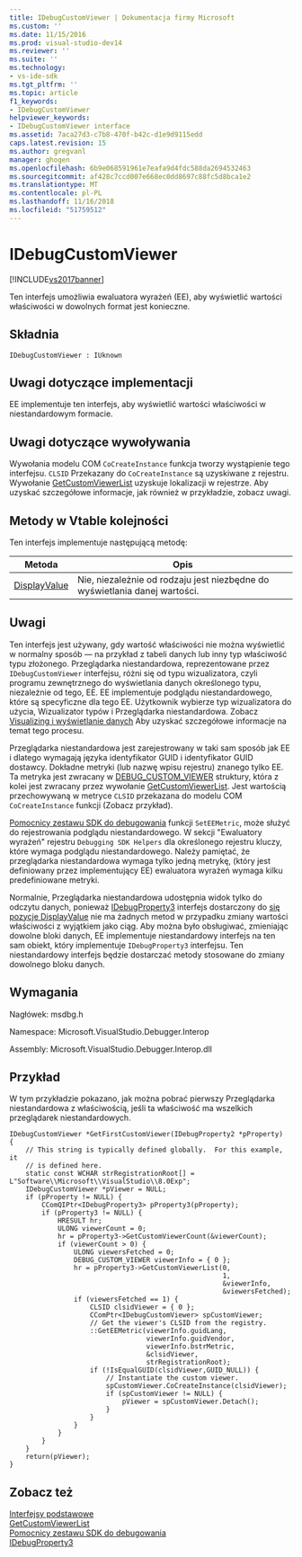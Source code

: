 ```yaml
---
title: IDebugCustomViewer | Dokumentacja firmy Microsoft
ms.custom: ''
ms.date: 11/15/2016
ms.prod: visual-studio-dev14
ms.reviewer: ''
ms.suite: ''
ms.technology:
- vs-ide-sdk
ms.tgt_pltfrm: ''
ms.topic: article
f1_keywords:
- IDebugCustomViewer
helpviewer_keywords:
- IDebugCustomViewer interface
ms.assetid: 7aca27d3-c7b8-470f-b42c-d1e9d9115edd
caps.latest.revision: 15
ms.author: gregvanl
manager: ghogen
ms.openlocfilehash: 6b9e068591961e7eafa9d4fdc588da2694532463
ms.sourcegitcommit: af428c7ccd007e668ec0dd8697c88fc5d8bca1e2
ms.translationtype: MT
ms.contentlocale: pl-PL
ms.lasthandoff: 11/16/2018
ms.locfileid: "51759512"
---
```

# <a name="idebugcustomviewer"></a>IDebugCustomViewer
[!INCLUDE[vs2017banner](../../../includes/vs2017banner.md)]

Ten interfejs umożliwia ewaluatora wyrażeń (EE), aby wyświetlić wartości właściwości w dowolnych format jest konieczne.  
  
## <a name="syntax"></a>Składnia  
  
```  
IDebugCustomViewer : IUknown  
```  
  
## <a name="notes-for-implementers"></a>Uwagi dotyczące implementacji  
 EE implementuje ten interfejs, aby wyświetlić wartości właściwości w niestandardowym formacie.  
  
## <a name="notes-for-callers"></a>Uwagi dotyczące wywoływania  
 Wywołania modelu COM `CoCreateInstance` funkcja tworzy wystąpienie tego interfejsu. `CLSID` Przekazany do `CoCreateInstance` są uzyskiwane z rejestru. Wywołanie [GetCustomViewerList](../../../extensibility/debugger/reference/idebugproperty3-getcustomviewerlist.md) uzyskuje lokalizacji w rejestrze. Aby uzyskać szczegółowe informacje, jak również w przykładzie, zobacz uwagi.  
  
## <a name="methods-in-vtable-order"></a>Metody w Vtable kolejności  
 Ten interfejs implementuje następującą metodę:  
  
|Metoda|Opis|  
|------------|-----------------|  
|[DisplayValue](../../../extensibility/debugger/reference/idebugcustomviewer-displayvalue.md)|Nie, niezależnie od rodzaju jest niezbędne do wyświetlania danej wartości.|  
  
## <a name="remarks"></a>Uwagi  
 Ten interfejs jest używany, gdy wartość właściwości nie można wyświetlić w normalny sposób — na przykład z tabeli danych lub inny typ właściwość typu złożonego. Przeglądarka niestandardowa, reprezentowane przez `IDebugCustomViewer` interfejsu, różni się od typu wizualizatora, czyli programu zewnętrznego do wyświetlania danych określonego typu, niezależnie od tego, EE. EE implementuje podglądu niestandardowego, które są specyficzne dla tego EE. Użytkownik wybierze typ wizualizatora do użycia, Wizualizator typów i Przeglądarka niestandardowa. Zobacz [Visualizing i wyświetlanie danych](../../../extensibility/debugger/visualizing-and-viewing-data.md) Aby uzyskać szczegółowe informacje na temat tego procesu.  
  
 Przeglądarka niestandardowa jest zarejestrowany w taki sam sposób jak EE i dlatego wymagają języka identyfikator GUID i identyfikator GUID dostawcy. Dokładne metryki (lub nazwę wpisu rejestru) znanego tylko EE. Ta metryka jest zwracany w [DEBUG_CUSTOM_VIEWER](../../../extensibility/debugger/reference/debug-custom-viewer.md) struktury, która z kolei jest zwracany przez wywołanie [GetCustomViewerList](../../../extensibility/debugger/reference/idebugproperty3-getcustomviewerlist.md). Jest wartością przechowywaną w metryce `CLSID` przekazana do modelu COM `CoCreateInstance` funkcji (Zobacz przykład).  
  
 [Pomocnicy zestawu SDK do debugowania](../../../extensibility/debugger/reference/sdk-helpers-for-debugging.md) funkcji `SetEEMetric`, może służyć do rejestrowania podglądu niestandardowego. W sekcji "Ewaluatory wyrażeń" rejestru `Debugging SDK Helpers` dla określonego rejestru kluczy, które wymaga podglądu niestandardowego. Należy pamiętać, że przeglądarka niestandardowa wymaga tylko jedną metrykę, (który jest definiowany przez implementujący EE) ewaluatora wyrażeń wymaga kilku predefiniowane metryki.  
  
 Normalnie, Przeglądarka niestandardowa udostępnia widok tylko do odczytu danych, ponieważ [IDebugProperty3](../../../extensibility/debugger/reference/idebugproperty3.md) interfejs dostarczony do [się pozycje DisplayValue](../../../extensibility/debugger/reference/idebugcustomviewer-displayvalue.md) nie ma żadnych metod w przypadku zmiany wartości właściwości z wyjątkiem jako ciąg. Aby można było obsługiwać, zmieniając dowolne bloki danych, EE implementuje niestandardowy interfejs na ten sam obiekt, który implementuje `IDebugProperty3` interfejsu. Ten niestandardowy interfejs będzie dostarczać metody stosowane do zmiany dowolnego bloku danych.  
  
## <a name="requirements"></a>Wymagania  
 Nagłówek: msdbg.h  
  
 Namespace: Microsoft.VisualStudio.Debugger.Interop  
  
 Assembly: Microsoft.VisualStudio.Debugger.Interop.dll  
  
## <a name="example"></a>Przykład  
 W tym przykładzie pokazano, jak można pobrać pierwszy Przeglądarka niestandardowa z właściwością, jeśli ta właściwość ma wszelkich przeglądarek niestandardowych.  
  
```cpp#  
IDebugCustomViewer *GetFirstCustomViewer(IDebugProperty2 *pProperty)  
{  
    // This string is typically defined globally.  For this example, it  
    // is defined here.  
    static const WCHAR strRegistrationRoot[] = L"Software\\Microsoft\\VisualStudio\\8.0Exp";  
    IDebugCustomViewer *pViewer = NULL;  
    if (pProperty != NULL) {  
        CComQIPtr<IDebugProperty3> pProperty3(pProperty);  
        if (pProperty3 != NULL) {  
            HRESULT hr;  
            ULONG viewerCount = 0;  
            hr = pProperty3->GetCustomViewerCount(&viewerCount);  
            if (viewerCount > 0) {  
                ULONG viewersFetched = 0;  
                DEBUG_CUSTOM_VIEWER viewerInfo = { 0 };  
                hr = pProperty3->GetCustomViewerList(0,  
                                                     1,  
                                                     &viewerInfo,  
                                                     &viewersFetched);  
                if (viewersFetched == 1) {  
                    CLSID clsidViewer = { 0 };  
                    CComPtr<IDebugCustomViewer> spCustomViewer;  
                    // Get the viewer's CLSID from the registry.  
                    ::GetEEMetric(viewerInfo.guidLang,  
                                  viewerInfo.guidVendor,  
                                  viewerInfo.bstrMetric,  
                                  &clsidViewer,  
                                  strRegistrationRoot);  
                    if (!IsEqualGUID(clsidViewer,GUID_NULL)) {  
                        // Instantiate the custom viewer.  
                        spCustomViewer.CoCreateInstance(clsidViewer);  
                        if (spCustomViewer != NULL) {  
                            pViewer = spCustomViewer.Detach();  
                        }  
                    }  
                }  
            }  
        }  
    }  
    return(pViewer);  
}  
```  
  
## <a name="see-also"></a>Zobacz też  
 [Interfejsy podstawowe](../../../extensibility/debugger/reference/core-interfaces.md)   
 [GetCustomViewerList](../../../extensibility/debugger/reference/idebugproperty3-getcustomviewerlist.md)   
 [Pomocnicy zestawu SDK do debugowania](../../../extensibility/debugger/reference/sdk-helpers-for-debugging.md)   
 [IDebugProperty3](../../../extensibility/debugger/reference/idebugproperty3.md)


